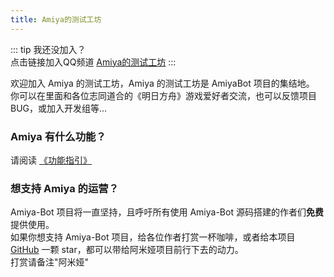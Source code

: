 ```yaml
---
title: Amiya的测试工坊
---
```


::: tip 我还没加入？<br>
点击链接加入QQ频道 [Amiya的测试工坊](https://qun.qq.com/qqweb/qunpro/share?_wv=3&_wwv=128&appChannel=share&inviteCode=1W4sJux&appChannel=share&businessType=9&from=181074&biz=ka&shareSource=5)
:::

欢迎加入 Amiya 的测试工坊，Amiya 的测试工坊是 AmiyaBot 项目的集结地。<br>
你可以在里面和各位志同道合的《明日方舟》游戏爱好者交流，也可以反馈项目 BUG，或加入开发组等...

### Amiya 有什么功能？

请阅读 [《功能指引》](/blog/function/)

### 想支持 Amiya 的运营？

Amiya-Bot 项目将一直坚持，且呼吁所有使用 Amiya-Bot 源码搭建的作者们**免费**提供使用。<br>
如果你想支持 Amiya-Bot 项目，给各位作者打赏一杯咖啡，或者给本项目 [GitHub](https://github.com/AmiyaBot/Amiya-Bot) 一颗 star，都可以带给阿米娅项目前行下去的动力。<br>
打赏请备注"阿米娅"

<sponsors/>
